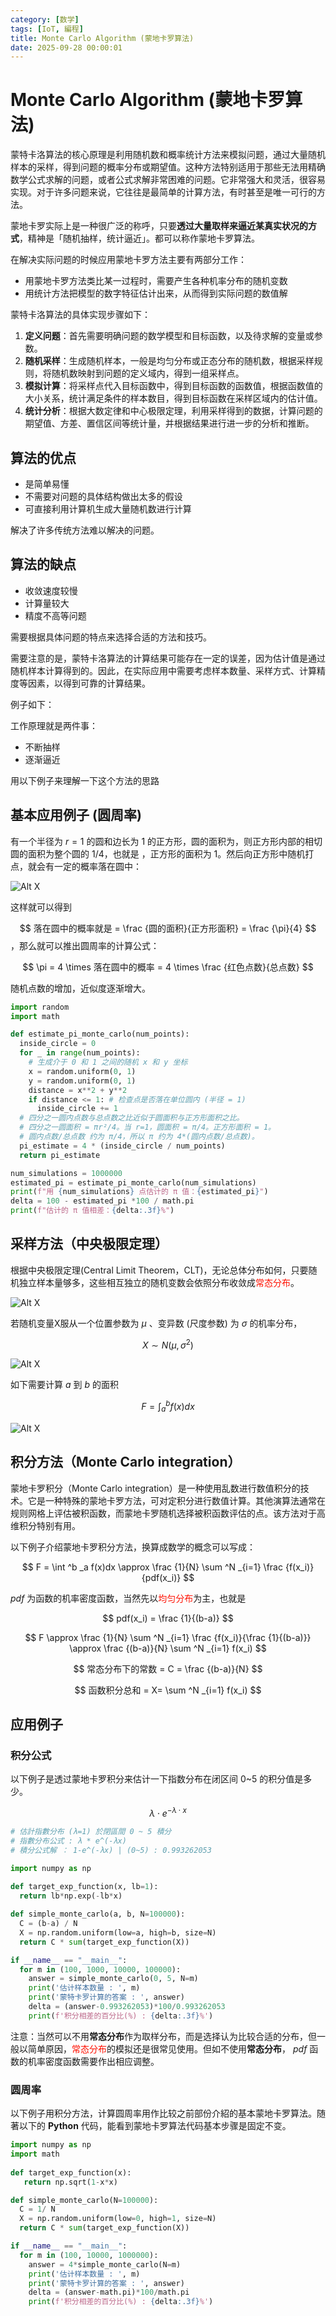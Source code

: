 ```yaml
---
category: [数学]
tags: [IoT, 編程]
title: Monte Carlo Algorithm (蒙地卡罗算法)
date: 2025-09-28 00:00:01
---
```


<style>
  table {
    width: 100%
    }
  td {
    vertical-align: center;
    text-align: center;
  }
  table.inputT{
    margin: 10px;
    width: auto;
    margin-left: auto;
    margin-right: auto;
    border: none;
  }
  input{
    text-align: center;
    padding: 0px 10px;
  }
  iframe{
    width: 100%;
    display: block;
    border-style:none;
  }
</style>

# Monte Carlo Algorithm (蒙地卡罗算法)


蒙特卡洛算法的核心原理是利用随机数和概率统计方法来模拟问题，通过大量随机样本的采样，得到问题的概率分布或期望值。这种方法特别适用于那些无法用精确数学公式求解的问题，或者公式求解非常困难的问题。它非常强大和灵活，很容易实现。对于许多问题来说，它往往是最简单的计算方法，有时甚至是唯一可行的方法。

蒙地卡罗实际上是一种很广泛的称呼，只要**透过大量取样来逼近某真实状况的方式**，精神是「随机抽样，统计逼近」。都可以称作蒙地卡罗算法。

在解决实际问题的时候应用蒙地卡罗方法主要有两部分工作：

 - 用蒙地卡罗方法类比某一过程时，需要产生各种机率分布的随机变数
 - 用统计方法把模型的数字特征估计出来，从而得到实际问题的数值解


蒙特卡洛算法的具体实现步骤如下：

 1. **定义问题**：首先需要明确问题的数学模型和目标函数，以及待求解的变量或参数。
 2. **随机采样**：生成随机样本，一般是均匀分布或正态分布的随机数，根据采样规则，将随机数映射到问题的定义域内，得到一组采样点。
 3. **模拟计算**：将采样点代入目标函数中，得到目标函数的函数值，根据函数值的大小关系，统计满足条件的样本数目，得到目标函数在采样区域内的估计值。
 4. **统计分析**：根据大数定律和中心极限定理，利用采样得到的数据，计算问题的期望值、方差、置信区间等统计量，并根据结果进行进一步的分析和推断。

## 算法的优点
 - 是简单易懂
 - 不需要对问题的具体结构做出太多的假设
 - 可直接利用计算机生成大量随机数进行计算

解决了许多传统方法难以解决的问题。

## 算法的缺点
 - 收敛速度较慢
 - 计算量较大
 - 精度不高等问题

需要根据具体问题的特点来选择合适的方法和技巧。

需要注意的是，蒙特卡洛算法的计算结果可能存在一定的误差，因为估计值是通过随机样本计算得到的。因此，在实际应用中需要考虑样本数量、采样方式、计算精度等因素，以得到可靠的计算结果。


例子如下：

工作原理就是两件事：
 - 不断抽样
 - 逐渐逼近

用以下例子来理解一下这个方法的思路


## 基本应用例子 (圆周率)


有一个半径为 $r=1$ 的圆和边长为 1 的正方形，圆的面积为，则正方形内部的相切圆的面积为整个圆的 1/4，也就是 ，正方形的面积为 1。然后向正方形中随机打点，就会有一定的概率落在圆中：


![Alt X](../assets/img/math/pi-30k_orig.gif)


这样就可以得到

$$
落在圆中的概率就是 = \frac {圆的面积}{正方形面积} = \frac {\pi}{4} 
$$
，那么就可以推出圆周率的计算公式：

$$
\pi = 4 \times 落在圆中的概率  = 4 \times \frac {红色点数}{总点数}
$$

随机点数的增加，近似度逐渐增大。


```py
import random
import math

def estimate_pi_monte_carlo(num_points):
  inside_circle = 0
  for _ in range(num_points):
    # 生成介于 0 和 1 之间的随机 x 和 y 坐标
    x = random.uniform(0, 1)
    y = random.uniform(0, 1) 
    distance = x**2 + y**2
    if distance <= 1: # 检查点是否落在单位圆内 (半径 = 1)
      inside_circle += 1
  # 四分之一圆内点数与总点数之比近似于圆面积与正方形面积之比。
  # 四分之一圆面积 = πr²/4。当 r=1，圆面积 = π/4。正方形面积 = 1。
  # 圆内点数/总点数 约为 π/4，所以 π 约为 4*(圆内点数/总点数)。
  pi_estimate = 4 * (inside_circle / num_points)
  return pi_estimate

num_simulations = 1000000
estimated_pi = estimate_pi_monte_carlo(num_simulations)
print(f"用 {num_simulations} 点估计的 π 值：{estimated_pi}")
delta = 100 - estimated_pi *100 / math.pi
print(f"估计的 π 值相差：{delta:.3f}%")
```

## 采样方法（中央极限定理）

根据中央极限定理(Central Limit Theorem，CLT)，无论总体分布如何，只要随机独立样本量够多，这些相互独立的随机变数会依照分布收敛成<font color="#FF1000">常态分布</font>。

![Alt X](../assets/img/math/ndistribution.png)

若随机变量X服从一个位置参数为 $\mu$ 、变异数 (尺度参数) 为 $\sigma$ 的机率分布，

$$ X \sim N(\mu,\sigma^2) $$

![Alt X](../assets/img/math/nd_pdf.png)

如下需要计算 $a$ 到 $b$ 的面积


$$
F = \int ^b _a f(x)dx
$$


![Alt X](../assets/img/math/mcintegration.png)

## 积分方法（Monte Carlo integration）

蒙地卡罗积分（Monte Carlo integration）是一种使用乱数进行数值积分的技术。它是一种特殊的蒙地卡罗方法，可对定积分进行数值计算。其他演算法通常在规则网格上评估被积函数，而蒙地卡罗随机选择被积函数评估的点。该方法对于高维积分特别有用。

以下例子介绍蒙地卡罗积分方法，换算成数学的概念可以写成：

$$
F = \int ^b _a f(x)dx \approx \frac {1}{N} \sum ^N _{i=1} \frac {f(x_i)}{pdf(x_i)}
$$

$pdf$ 为函数的机率密度函数，当然先以<font color="#FF1000">均匀分布</font>为主，也就是 


$$
pdf(x_i) = \frac {1}{(b-a)}
$$


$$
F \approx \frac {1}{N} \sum ^N _{i=1} \frac {f(x_i)}{\frac {1}{(b-a)}} \approx
\frac {(b-a)}{N} \sum ^N _{i=1} f(x_i)
$$


$$
常态分布下的常数 = C = \frac {(b-a)}{N}
$$

$$
函数积分总和 = X= \sum ^N _{i=1} f(x_i)
$$

## 应用例子

### 积分公式

以下例子是透过蒙地卡罗积分来估计一下指数分布在闭区间 0~5 的积分值是多少。

$$
\lambda \cdot e^{-\lambda \cdot x}
$$

```py
# 估計指數分布 (λ=1) 於閉區間 0 ~ 5 積分
# 指數分布公式 : λ * e^(-λx)
# 積分公式解 ： 1-e^(-λx) | (0~5) : 0.993262053

import numpy as np
    
def target_exp_function(x, lb=1):
  return lb*np.exp(-lb*x)  

def simple_monte_carlo(a, b, N=100000):
  C = (b-a) / N
  X = np.random.uniform(low=a, high=b, size=N)
  return C * sum(target_exp_function(X))

if __name__ == "__main__":
  for m in (100, 1000, 10000, 100000):
    answer = simple_monte_carlo(0, 5, N=m)
    print('估计样本数量 : ', m)
    print('蒙特卡罗计算的答案 : ', answer)
    delta = (answer-0.993262053)*100/0.993262053
    print(f'积分相差的百分比(%) : {delta:.3f}%')
```

注意：当然可以不用**常态分布**作为取样分布，而是选择认为比较合适的分布，但一般以简单原因，<font color="#FF1000">常态分布</font>的模拟还是很常见使用。但如不使用**常态分布**， $pdf$ 函数的机率密度函数需要作出相应调整。


### 圆周率

以下例子用积分方法，计算圆周率用作比较之前部份介紹的基本蒙地卡罗算法。随著以下的 **Python** 代码，能看到蒙地卡罗算法代码基本步骤是固定不变。


```py
import numpy as np
import math
    
def target_exp_function(x):
   return np.sqrt(1-x*x)

def simple_monte_carlo(N=100000):
  C = 1/ N
  X = np.random.uniform(low=0, high=1, size=N)
  return C * sum(target_exp_function(X))

if __name__ == "__main__":
  for m in (100, 10000, 1000000):
    answer = 4*simple_monte_carlo(N=m)
    print('估计样本数量 : ', m)
    print('蒙特卡罗计算的答案 : ', answer)
    delta = (answer-math.pi)*100/math.pi
    print(f'积分相差的百分比(%) : {delta:.3f}%')
```